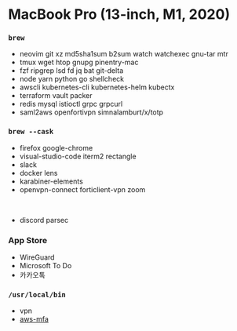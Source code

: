 MacBook Pro (13-inch, M1, 2020)
========

### `brew`
- neovim git xz md5sha1sum b2sum watch watchexec gnu-tar mtr
- tmux wget htop gnupg pinentry-mac
- fzf ripgrep lsd fd jq bat git-delta
- node yarn python go shellcheck
- awscli kubernetes-cli kubernetes-helm kubectx
- terraform vault packer
- redis mysql istioctl grpc grpcurl
- saml2aws openfortivpn simnalamburt/x/totp

### `brew --cask`
- firefox google-chrome
- visual-studio-code iterm2 rectangle
- slack
- docker lens
- karabiner-elements
- openvpn-connect forticlient-vpn zoom

&nbsp;

- discord parsec

### App Store
- WireGuard
- Microsoft To Do
- 카카오톡

### `/usr/local/bin`
- vpn
- [aws-mfa](https://github.com/simnalamburt/snippets/blob/master/sh/aws-mfa)
